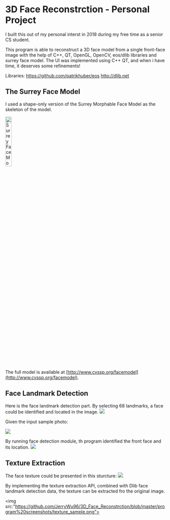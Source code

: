 # 3D Face Reconstrction - Personal Project
I built this out of my personal interst in 2018 during my free time as a senior CS student. 

This program is able to reconstruct a 3D face model from a single front-face image with the help of C++, QT, OpenGL, OpenCV, eos/dlib libraries and surrey face model. 
The UI was implemented using C++ QT, and when i have time, it deserves some refinements!

Libraries:
https://github.com/patrikhuber/eos
http://dlib.net


## The Surrey Face Model

I used a shape-only version of the Surrey Morphable Face Model as the skeleton of the model.

<img src="https://github.com/JerryWu96/3D_Face_Reconstrction/blob/master/program%20screenshots/sfm_shape_3448_mesh.png" width=20% alt="Surrey Face Model shape picture"></img>

The full model is available at [http://www.cvssp.org/facemodel](http://www.cvssp.org/facemodel).


## Face Landmark Detection

Here is the face landmark detection part. By selecting 68 landmarks, a face could be identified and located in the image. 
<img src="https://github.com/JerryWu96/3D_Face_Reconstrction/blob/master/program%20screenshots/face_landmarks.jpeg"></img>

Given the input sample photo:

<img src="https://github.com/JerryWu96/3D_Face_Reconstrction/blob/master/program%20screenshots/sample_4.png"></img>

By running face detection module, th program identified the front face and its location.
<img src="https://github.com/JerryWu96/3D_Face_Reconstrction/blob/master/program%20screenshots/obj_model_viewer_1.png"></img>


## Texture Extraction

The face texture could be presented in this sturcture:
<img src="https://github.com/JerryWu96/3D_Face_Reconstrction/blob/master/program%20screenshots/texture_mesh.png"></img>

By implementing the texture extraction API, combined with Dlib face landmark detection data, the texture can be extracted fro the original image.

<img src:"https://github.com/JerryWu96/3D_Face_Reconstrction/blob/master/program%20screenshots/texture_sample.png"></img>

